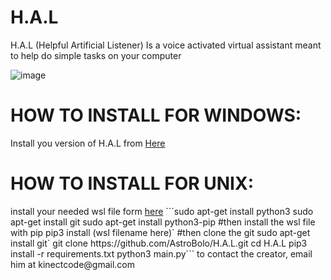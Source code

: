 # H.A.L

H.A.L (Helpful Artificial Listener) Is a voice activated virtual assistant meant to help do simple tasks on your computer

![image](https://raw.githubusercontent.com/AstroBolo/H.A.L/main/image.png)

<h1>HOW TO INSTALL FOR WINDOWS:</h1>
Install you version of H.A.L from <a href="https://github.com/AstroBolo/H.A.L/releases">Here</a>

<h1>HOW TO INSTALL FOR UNIX:</h1>
install your needed wsl file form <a href="https://www.lfd.uci.edu/~gohlke/pythonlibs/#pyaudio">here</a>
```sudo apt-get install python3
sudo apt-get install git
sudo apt-get install python3-pip
#then install the wsl file with pip
pip3 install (wsl filename here)`
#then clone the git
sudo apt-get install git`
git clone https://github.com/AstroBolo/H.A.L.git
cd H.A.L
pip3 install -r requirements.txt
python3 main.py```
to contact the creator, email him at kinectcode@gmail.com

